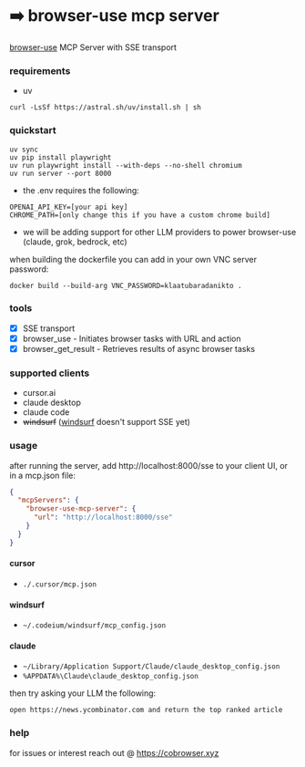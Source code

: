 # ➡️ browser-use mcp server

[browser-use](https://github.com/browser-use/browser-use) MCP Server with SSE
transport

### requirements

- uv

```
curl -LsSf https://astral.sh/uv/install.sh | sh
```

### quickstart

```
uv sync
uv pip install playwright
uv run playwright install --with-deps --no-shell chromium
uv run server --port 8000
```

- the .env requires the following:

```
OPENAI_API_KEY=[your api key]
CHROME_PATH=[only change this if you have a custom chrome build]
```

- we will be adding support for other LLM providers to power browser-use
  (claude, grok, bedrock, etc)

when building the dockerfile you can add in your own VNC server password:

```
docker build --build-arg VNC_PASSWORD=klaatubaradanikto .
```

### tools

- [x] SSE transport
- [x] browser_use - Initiates browser tasks with URL and action
- [x] browser_get_result - Retrieves results of async browser tasks

### supported clients

- cursor.ai
- claude desktop
- claude code
- <s>windsurf</s> ([windsurf](https://codeium.com/windsurf) doesn't support SSE
  yet)

### usage

after running the server, add http://localhost:8000/sse to your client UI, or in
a mcp.json file:

```json
{
  "mcpServers": {
    "browser-use-mcp-server": {
      "url": "http://localhost:8000/sse"
    }
  }
}
```

#### cursor

- `./.cursor/mcp.json`

#### windsurf

- `~/.codeium/windsurf/mcp_config.json`

#### claude

- `~/Library/Application Support/Claude/claude_desktop_config.json`
- `%APPDATA%\Claude\claude_desktop_config.json`

then try asking your LLM the following:

`open https://news.ycombinator.com and return the top ranked article`

### help

for issues or interest reach out @ https://cobrowser.xyz
